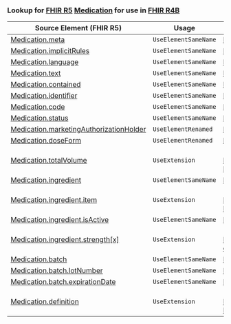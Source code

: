 ### Lookup for [FHIR R5](https://hl7.org/fhir/R5/) [Medication](https://hl7.org/fhir/R5/Medication.html) for use in [FHIR R4B](https://hl7.org/fhir/R4B/)

| Source Element (FHIR R5) | Usage | Target |
| -------------- | ----- | ------ |
| [Medication.meta](https://hl7.org/fhir/R5/Medication.html#resource) | `UseElementSameName` | [Medication.meta](https://hl7.org/fhir/R4B/Medication.html#resource) |
| [Medication.implicitRules](https://hl7.org/fhir/R5/Medication.html#resource) | `UseElementSameName` | [Medication.implicitRules](https://hl7.org/fhir/R4B/Medication.html#resource) |
| [Medication.language](https://hl7.org/fhir/R5/Medication.html#resource) | `UseElementSameName` | [Medication.language](https://hl7.org/fhir/R4B/Medication.html#resource) |
| [Medication.text](https://hl7.org/fhir/R5/Medication.html#resource) | `UseElementSameName` | [Medication.text](https://hl7.org/fhir/R4B/Medication.html#resource) |
| [Medication.contained](https://hl7.org/fhir/R5/Medication.html#resource) | `UseElementSameName` | [Medication.contained](https://hl7.org/fhir/R4B/Medication.html#resource) |
| [Medication.identifier](https://hl7.org/fhir/R5/Medication.html#resource) | `UseElementSameName` | [Medication.identifier](https://hl7.org/fhir/R4B/Medication.html#resource) |
| [Medication.code](https://hl7.org/fhir/R5/Medication.html#resource) | `UseElementSameName` | [Medication.code](https://hl7.org/fhir/R4B/Medication.html#resource) |
| [Medication.status](https://hl7.org/fhir/R5/Medication.html#resource) | `UseElementSameName` | [Medication.status](https://hl7.org/fhir/R4B/Medication.html#resource) |
| [Medication.marketingAuthorizationHolder](https://hl7.org/fhir/R5/Medication.html#resource) | `UseElementRenamed` | [Medication.manufacturer](https://hl7.org/fhir/R4B/Medication.html#resource) |
| [Medication.doseForm](https://hl7.org/fhir/R5/Medication.html#resource) | `UseElementRenamed` | [Medication.form](https://hl7.org/fhir/R4B/Medication.html#resource) |
| [Medication.totalVolume](https://hl7.org/fhir/R5/Medication.html#resource) | `UseExtension` | [http://hl7.org/fhir/5.0/StructureDefinition/extension-Medication.totalVolume](StructureDefinition-ext-R5-Medication.totalVolume.html) |
| [Medication.ingredient](https://hl7.org/fhir/R5/Medication.html#resource) | `UseElementSameName` | [Medication.ingredient](https://hl7.org/fhir/R4B/Medication.html#resource) |
| [Medication.ingredient.item](https://hl7.org/fhir/R5/Medication.html#resource) | `UseExtension` | [http://hl7.org/fhir/5.0/StructureDefinition/extension-Medication.ingredient.item](StructureDefinition-ext-R5-Medication.in.item.html) |
| [Medication.ingredient.isActive](https://hl7.org/fhir/R5/Medication.html#resource) | `UseElementSameName` | [Medication.ingredient.isActive](https://hl7.org/fhir/R4B/Medication.html#resource) |
| [Medication.ingredient.strength[x]](https://hl7.org/fhir/R5/Medication.html#resource) | `UseExtension` | [http://hl7.org/fhir/5.0/StructureDefinition/extension-Medication.ingredient.strength](StructureDefinition-ext-R5-Medication.in.strength.html) |
| [Medication.batch](https://hl7.org/fhir/R5/Medication.html#resource) | `UseElementSameName` | [Medication.batch](https://hl7.org/fhir/R4B/Medication.html#resource) |
| [Medication.batch.lotNumber](https://hl7.org/fhir/R5/Medication.html#resource) | `UseElementSameName` | [Medication.batch.lotNumber](https://hl7.org/fhir/R4B/Medication.html#resource) |
| [Medication.batch.expirationDate](https://hl7.org/fhir/R5/Medication.html#resource) | `UseElementSameName` | [Medication.batch.expirationDate](https://hl7.org/fhir/R4B/Medication.html#resource) |
| [Medication.definition](https://hl7.org/fhir/R5/Medication.html#resource) | `UseExtension` | [http://hl7.org/fhir/5.0/StructureDefinition/extension-Medication.definition](StructureDefinition-ext-R5-Medication.definition.html) |
